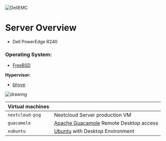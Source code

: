 ![DellEMC](/images/Dell_EMC.png)

# Server Overview 

- Dell PowerEdge R240

### Operating System:
- [FreeBSD](https://www.freebsd.org/)

**Hypervisor:** 
- [bhyve](https://bhyve.org/)

![drawing](/images/server-overview.png)

| Virtual machines  |   |
|  --  |  --  |
| `nextcloud-psg` | Nextcloud Server production VM |
| `guacamole`  | [Apache Guacamole](https://guacamole.apache.org/) Remote Desktop access |
| `xubuntu`  |  [Ubuntu](https://xubuntu.org/) with Desktop Environment |
